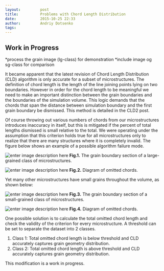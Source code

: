 ```yaml
---
layout:     	post
title:      	Problems with Chord Length Distribution
date:       	2015-10-25 22:33
author:     	Andriy Dotsenko
tags:         
---
```


## Work in Progress ##
*process the grain image (lg-class) for demonstration
*include image og sg-class for comparison


It became apparent that the latest revision of Chord Length Distribution (CLD) algorithm is only accurate for a subset of microstructures. The definition of chord length is the length of the line joining points lying on two boundaries. However in order for the chord length to be meaningful we need to make an important distinction between the grain boundaries and the boundaries of the simulation volume. This logic demands that the chords that span the distance between simulation boundary and the first grain boundary be dismissed. This method is detailed in the CLD2 post.

Of course throwing out various numbers of chords from our microstructures introduces inaccuracy in itself, but this is mitigated if the percent of total lengths dismissed is small relative to the total. We were operating under the assumption that this criterion holds true for all microstructures only to realize that there are many structures where it is completely invalid. The figure below shows an example of a possible algorithm failure mode.

![enter image description here](/MIC-LENS/img/CLD_prob_post/slice_100_GB.tif)
**Fig.1.** The grain boundary section of a large-grained class of microstructures.

![enter image description here](/MIC-LENS/img/CLD_prob_post/slice_100_GB.tif)
**Fig.2.** Diagram of omitted chords.

Yet many other microstructures have small grains throughout the volume, as shown below:

![enter image description here](/MIC-LENS/img/CLD_prob_post/s.tif)
**Fig.3.** The grain boundary section of a small-grained class of microstructures.

![enter image description here](/MIC-LENS/img/CLD_prob_post/s.tif)
**Fig.4.** Diagram of omitted chords.

One possible solution is to calculate the total omitted chord length and check the validity of the criterion for every microstructure. A threshold can be set to separate the dataset into 2 classes. 

 1. Class 1: Total omitted chord length is below threshold and CLD accurately captures grain geometry distribution.
 2. Class 2: Total omitted chord length is above threshold and CLD accurately captures grain geometry distribution.

This modification is a work in progress.